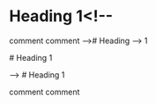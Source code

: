 # Heading <!-- comment --> 1<!--
comment
comment
--># Heading <!-- comment --><!--->--> 1 <!-- comment -->
<!-- comment --># Heading 1 <!-- comment -->
<!-- comment --><!--
<!-- comment
comment
-->
--> # Heading 1
<!--->
comment
comment
